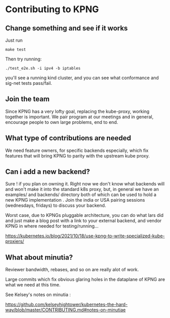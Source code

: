 # Contributing to KPNG

## Change something and see if it works

Just run
```
make test
```

Then try running:
```
./test_e2e.sh -i ipv4 -b iptables
```

you'll see a running kind cluster, and you can see what conformance and sig-net tests pass/fail.

## Join the team

Since KPNG has a very lofty goal, replacing the kube-proxy, working together is important.
We pair program at our meetings and in general, encourage people to own large problems, end to end.

## What type of contributions are needed 

We need feature owners, for specific backends especially, which fix features that will bring KPNG to parity
with the upstream kube proxy.

## Can i add a new backend? 

Sure ! if you plan on owning it.  Right now we don't know what backends will and won't make it into the standard
k8s proxy, but, in general we have an examples/ and backends/ directory both of which can be used to hold
a new KPNG implementation  .  Join the india or USA pairing sessions (wednesdays, fridays) to discuss your backend.

Worst case, due to KPNGs pluggable architecture, you can do what lars did and just make a blog post with a link to your
external backend, and vendor KPNG in where needed for testing/running...

https://kubernetes.io/blog/2021/10/18/use-kpng-to-write-specialized-kube-proxiers/

## What about minutia?

Reviewer bandwidth, rebases, and so on are really alot of work.

Large commits which fix obvious glaring holes in the dataplane of KPNG are what we need at this time.

See Kelsey's notes on minutia :

https://github.com/kelseyhightower/kubernetes-the-hard-way/blob/master/CONTRIBUTING.md#notes-on-minutiae

